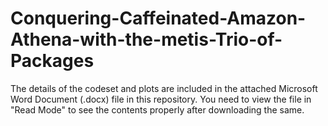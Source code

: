 # Conquering-Caffeinated-Amazon-Athena-with-the-metis-Trio-of-Packages

The details of the codeset and plots are included in the attached Microsoft Word Document (.docx) file in this repository. 
You need to view the file in "Read Mode" to see the contents properly after downloading the same.
